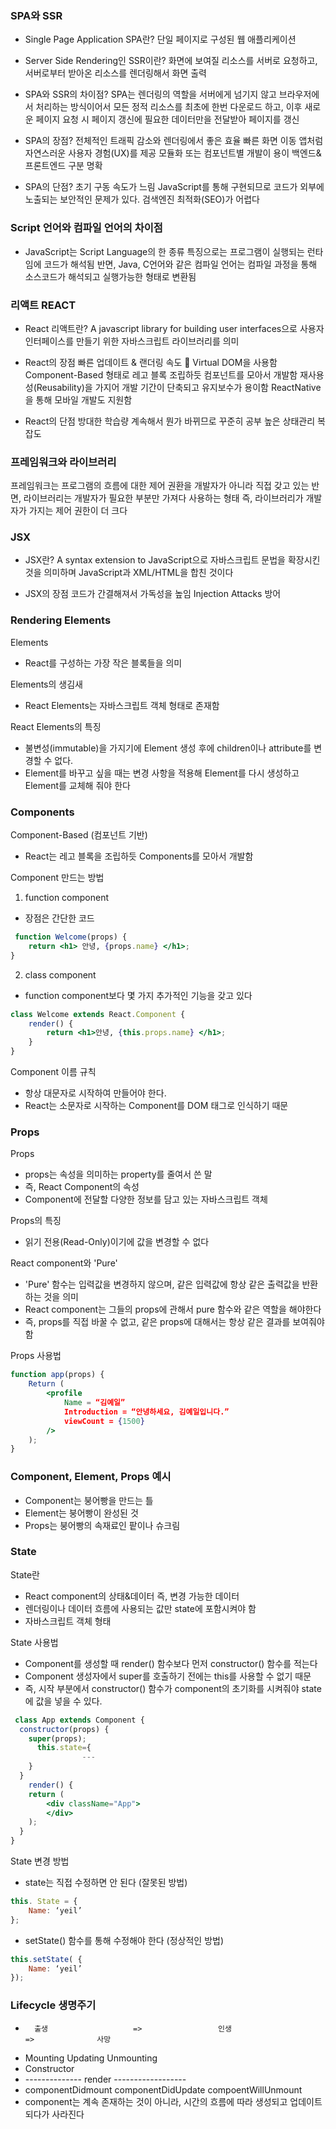 ### SPA와 SSR
- Single Page Application SPA란?
 단일 페이지로 구성된 웹 애플리케이션

 - Server Side Rendering인 SSR이란?
 화면에 보여질 리소스를 서버로 요청하고, 서버로부터 받아온 리소스를 렌더링해서 화면 출력

 - SPA와 SSR의 차이점?
SPA는 렌더링의 역할을 서버에게 넘기지 않고 브라우저에서 처리하는 방식이어서
모든 정적 리소스를 최초에 한번 다운로드 하고, 이후 새로운 페이지 요청 시 페이지 갱신에 
필요한 데이터만을 전달받아 페이지를 갱신

- SPA의 장점?
전체적인 트래픽 감소와 렌더링에서 좋은 효율
빠른 화면 이동
앱처럼 자연스러운 사용자 경험(UX)를 제공
모듈화 또는 컴포넌트별 개발이 용이
백엔드&프론트엔드 구분 명확

- SPA의 단점?
초기 구동 속도가 느림
JavaScript를 통해 구현되므로 코드가 외부에 노출되는 보안적인 문제가 있다.
검색엔진 최적화(SEO)가 어렵다

### Script 언어와 컴파일 언어의 차이점
- JavaScript는 Script Language의 한 종류
특징으로는 프로그램이 실행되는 런타임에 코드가 해석됨
반면, Java, C언어와 같은 컴파일 언어는 컴파일 과정을 통해 소스코드가 해석되고 실행가능한 형태로 변환됨

### 리액트 REACT
- React 리액트란?
A javascript library for building user interfaces으로 사용자 인터페이스를 만들기 위한 자바스크립트 라이브러리를 의미

- React의 장점
빠른 업데이트 & 랜더링 속도  Virtual DOM을 사용함
Component-Based 형태로 레고 블록 조립하듯 컴포넌트를 모아서 개발함
재사용성(Reusability)을 가지어 개발 기간이 단축되고 유지보수가 용이함
ReactNative을 통해 모바일 개발도 지원함

- React의 단점
방대한 학습량
계속해서 뭔가 바뀌므로 꾸준히 공부
높은 상태관리 복잡도


### 프레임워크와 라이브러리
프레임워크는 프로그램의 흐름에 대한 제어 권환을 개발자가 아니라 직접 갖고 있는 반면,
라이브러리는 개발자가 필요한 부분만 가져다 사용하는 형태
즉, 라이브러리가 개발자가 가지는 제어 권한이 더 크다

### JSX
- JSX란?
A syntax extension to JavaScript으로 자바스크립트 문법을 확장시킨 것을 의미하며
JavaScript과 XML/HTML을 합친 것이다

- JSX의 장점
코드가 간결해져서 가독성을 높임
Injection Attacks 방어

### Rendering Elements
Elements
- React를 구성하는 가장 작은 블록들을 의미

Elements의 생김새
- React Elements는 자바스크립트 객체 형태로 존재함

React Elements의 특징
- 불변성(immutable)을 가지기에 Element 생성 후에 children이나 attribute를 변경할 수 없다.
- Element를 바꾸고 싶을 때는 변경 사항을 적용해 Element를 다시 생성하고 Element를 교체해 줘야 한다

### Components
Component-Based (컴포넌트 기반)
- React는 레고 블록을 조립하듯 Components를 모아서 개발함

Component 만드는 방법
1. function component
- 장점은 간단한 코드
```jsx
 function Welcome(props) {
	return <h1> 안녕, {props.name} </h1>;
}
```
2. class component
- function component보다 몇 가지 추가적인 기능을 갖고 있다
```jsx
class Welcome extends React.Component {
	render() {
		return <h1>안녕, {this.props.name} </h1>;
	}
}
```

Component 이름 규칙
- 항상 대문자로 시작하여 만들어야 한다.
- React는 소문자로 시작하는 Component를 DOM 태그로 인식하기 때문


### Props
Props
- props는 속성을 의미하는 property를 줄여서 쓴 말
- 즉, React Component의 속성
- Component에 전달할 다양한 정보를 담고 있는 자바스크립트 객체

Props의 특징
- 읽기 전용(Read-Only)이기에 값을 변경할 수 없다

React component와 'Pure'
- 'Pure' 함수는 입력값을 변경하지 않으며, 같은 입력값에 항상 같은 출력값을 반환하는 것을 의미
- React component는 그들의 props에 관해서 pure 함수와 같은 역할을 해야한다
- 즉, props를 직접 바꿀 수 없고, 같은 props에 대해서는 항상 같은 결과를 보여줘야 함

Props 사용법
```jsx
function app(props) {
	Return (
		<profile 
			Name = “김예일”
			Introduction = “안녕하세요, 김예일입니다.”
			viewCount = {1500}
		/>
	);	
}
```

### Component, Element, Props 예시
- Component는 붕어빵을 만드는 틀
- Element는 붕어빵이 완성된 것
- Props는 붕어빵의 속재료인 팥이나 슈크림 

### State
State란
- React component의 상태&데이터 즉, 변경 가능한 데이터
- 렌더링이나 데이터 흐름에 사용되는 값만 state에 포함시켜야 함
- 자바스크립트 객체 형태

State 사용법
- Component를 생성할 때 render() 함수보다 먼저 constructor() 함수를 적는다
- Component 생성자에서 super를 호출하기 전에는 this를 사용할 수 없기 때문
- 즉, 시작 부분에서 constructor() 함수가 component의 초기화를 시켜줘야 state에 값을 넣을 수 있다.

```jsx
 class App extends Component {
  constructor(props) {
    super(props);
      this.state={
				---
    }
  }
	render() {
    return (
      	<div className="App">
      	</div>
    );
  }
}
```
State 변경 방법
- state는 직접 수정하면 안 된다 (잘못된 방법)
```jsx
this. State = {
	Name: ‘yeil’
};
```
- setState() 함수를 통해 수정해야 한다 (정상적인 방법)
```jsx
this.setState( {
	Name: ‘yeil’
});
```
### Lifecycle 생명주기
-		출생 					 =>					인생  							=>	 			사망
-	Mounting 										Updating 										Unmounting
-	Constructor
-	-------------- render ------------------
-	componentDidmount  			componentDidUpdate  					compoentWillUnmount
- component는 계속 존재하는 것이 아니라, 시간의 흐름에 따라 생성되고 업데이트 되다가 사라진다






